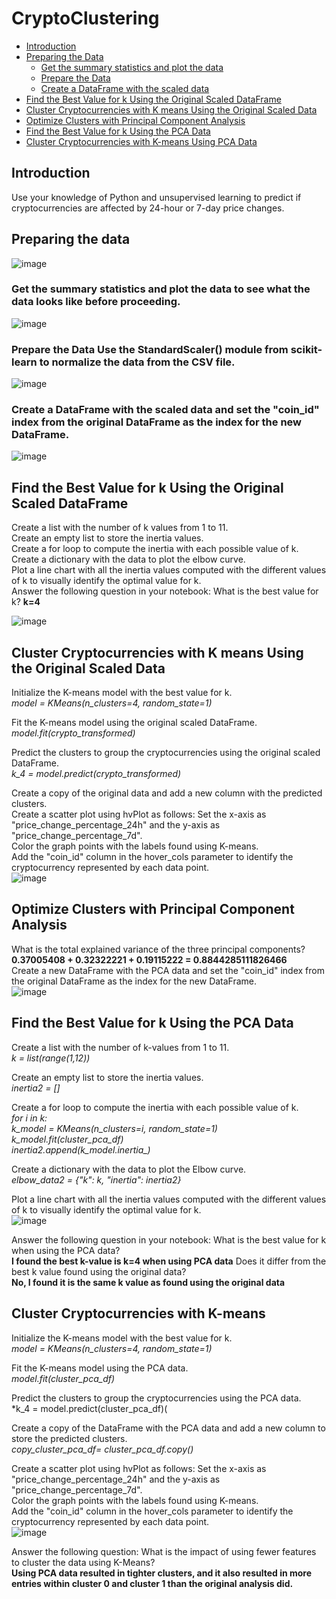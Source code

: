 # CryptoClustering

- [Introduction](#introduction)
- [Preparing the Data](#preparing-the-data)
  - [Get the summary statistics and plot the data](#get-the-summary-statistics-and-plot-the-data)
  - [Prepare the Data](#prepare-the-data)
  - [Create a DataFrame with the scaled data](#create-a-dataframe-with-the-scaled-data)
- [Find the Best Value for k Using the Original Scaled DataFrame](#find-the-best-value-for-k-using-the-original-scaled-dataframe)
- [Cluster Cryptocurrencies with K means Using the Original Scaled Data](#cluster-cryptocurrencies-with-k-means-using-the-original-scaled-data)
- [Optimize Clusters with Principal Component Analysis](#optimize-clusters-with-principal-component-analysis)
- [Find the Best Value for k Using the PCA Data](#find-the-best-value-for-k-using-the-pca-data)
- [Cluster Cryptocurrencies with K-means Using PCA Data](#cluster-cryptocurrencies-with-k-means)


## Introduction
Use your knowledge of Python and unsupervised learning to predict if cryptocurrencies are affected by 24-hour or 7-day price changes.

## Preparing the data

![image](https://github.com/dclaxto1/CryptoClustering/assets/128431134/eb7333a5-92e6-49fc-9f98-1a22162ae388)

### Get the summary statistics and plot the data to see what the data looks like before proceeding.

![image](https://github.com/dclaxto1/CryptoClustering/assets/128431134/03da8666-f92d-4741-b64e-bd2c0c467aac)

### Prepare the Data Use the StandardScaler() module from scikit-learn to normalize the data from the CSV file.

![image](https://github.com/dclaxto1/CryptoClustering/assets/128431134/cc87c70a-2453-4da5-9dd1-b6f9149849a1)

### Create a DataFrame with the scaled data and set the "coin_id" index from the original DataFrame as the index for the new DataFrame.

![image](https://github.com/dclaxto1/CryptoClustering/assets/128431134/00956870-4334-441a-b382-76cefb029b38)


## Find the Best Value for k Using the Original Scaled DataFrame

Create a list with the number of k values from 1 to 11. <br />
Create an empty list to store the inertia values. <br />
Create a for loop to compute the inertia with each possible value of k. <br />
Create a dictionary with the data to plot the elbow curve. <br />
Plot a line chart with all the inertia values computed with the different values of k to visually identify the optimal value for k. <br />
Answer the following question in your notebook: What is the best value for k? **k=4**<br />

![image](https://github.com/dclaxto1/CryptoClustering/assets/128431134/448cbb4e-76bd-4ba8-8bec-d2d2e84ef032)



## Cluster Cryptocurrencies with K means Using the Original Scaled Data

Initialize the K-means model with the best value for k. <br />
*model = KMeans(n_clusters=4, random_state=1)*<br />

Fit the K-means model using the original scaled DataFrame. <br />
*model.fit(crypto_transformed)*

Predict the clusters to group the cryptocurrencies using the original scaled DataFrame. <br />
*k_4 = model.predict(crypto_transformed)*

Create a copy of the original data and add a new column with the predicted clusters. <br />
Create a scatter plot using hvPlot as follows: Set the x-axis as "price_change_percentage_24h" and the y-axis as "price_change_percentage_7d". <br />
Color the graph points with the labels found using K-means. <br />
Add the "coin_id" column in the hover_cols parameter to identify the cryptocurrency represented by each data point. <br />
![image](https://github.com/dclaxto1/CryptoClustering/assets/128431134/38f5371d-cf7e-4bf4-9cff-8596039033d7)


## Optimize Clusters with Principal Component Analysis

What is the total explained variance of the three principal components? **0.37005408 + 0.32322221 + 0.19115222 = 0.8844285111826466**<br />
Create a new DataFrame with the PCA data and set the "coin_id" index from the original DataFrame as the index for the new DataFrame.<br />
![image](https://github.com/dclaxto1/CryptoClustering/assets/128431134/534a36a7-710d-4be4-acc1-2691e02652c0)

## Find the Best Value for k Using the PCA Data 

Create a list with the number of k-values from 1 to 11. <br />
*k = list(range(1,12))*

Create an empty list to store the inertia values. <br />
*inertia2 = []*

Create a for loop to compute the inertia with each possible value of k. <br />
*for i in k:<br />
    k_model = KMeans(n_clusters=i, random_state=1)<br />
    k_model.fit(cluster_pca_df)<br />
    inertia2.append(k_model.inertia_)*<br />
    
Create a dictionary with the data to plot the Elbow curve. <br />
*elbow_data2 = {"k": k, "inertia": inertia2}*

Plot a line chart with all the inertia values computed with the different values of k to visually identify the optimal value for k. <br />
![image](https://github.com/dclaxto1/CryptoClustering/assets/128431134/46d475df-0786-4c77-8b8c-8b618a5d1535)

Answer the following question in your notebook: What is the best value for k when using the PCA data?<br />
**I found the best k-value is k=4 when using PCA data**
Does it differ from the best k value found using the original data? <br />
**No, I found it is the same k value as found using the original data**

## Cluster Cryptocurrencies with K-means

Initialize the K-means model with the best value for k. <br />
*model = KMeans(n_clusters=4, random_state=1)*

Fit the K-means model using the PCA data. <br />
*model.fit(cluster_pca_df)*

Predict the clusters to group the cryptocurrencies using the PCA data. <br />
*k_4 = model.predict(cluster_pca_df)(

Create a copy of the DataFrame with the PCA data and add a new column to store the predicted clusters. <br />
*copy_cluster_pca_df= cluster_pca_df.copy()*

Create a scatter plot using hvPlot as follows: Set the x-axis as "price_change_percentage_24h" and the y-axis as "price_change_percentage_7d". <br />
Color the graph points with the labels found using K-means. <br />
Add the "coin_id" column in the hover_cols parameter to identify the cryptocurrency represented by each data point. <br />
![image](https://github.com/dclaxto1/CryptoClustering/assets/128431134/22c8ffe3-929e-4ced-9bf8-77fd249d338a)


Answer the following question: What is the impact of using fewer features to cluster the data using K-Means?<br />
**Using PCA data resulted in tighter clusters, and it also resulted in more entries within cluster 0 and cluster 1 than the original analysis did.**
